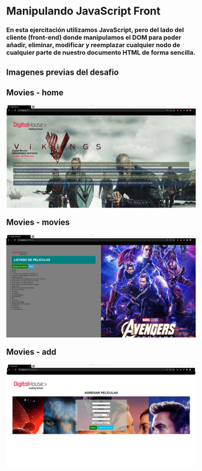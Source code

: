 # Manipulando JavaScript Front

<h3>En esta ejercitación utilizamos JavaScript, pero del lado del cliente (front-end) donde manipulamos el DOM para poder añadir, eliminar, modificar y reemplazar cualquier nodo de cualquier parte de nuestro documento HTML de forma sencilla.</h3>

<h2>Imagenes previas del desafio<h2>

<p>Movies - home</p>
<img src="https://github.com/victoriadaluz/Manipulando-Elementos-con-JS/blob/master/public/img/home.png">
<p>Movies - movies</p>
<img src="https://github.com/victoriadaluz/Manipulando-Elementos-con-JS/blob/master/public/img/movies.png">
<p>Movies - add</p>
<img src="https://github.com/victoriadaluz/Manipulando-Elementos-con-JS/blob/master/public/img/add.png">





